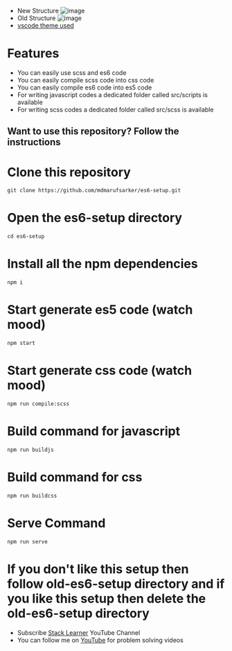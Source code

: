 - New Structure
![image](https://user-images.githubusercontent.com/78826405/172052801-44a9ed87-1dfa-43e9-82d7-f73143b6b7fd.png)
- Old Structure
![image](https://user-images.githubusercontent.com/78826405/171996720-c6e7cf41-1487-4ec2-b392-729eefd9cabe.png)
- [vscode theme used](https://marketplace.visualstudio.com/items?itemName=mdmarufsarker.maruf-sarker&ssr=false&fbclid=IwAR01NsP2IqaIxXW9foD1j6K1ghmUKW03Id98tRqkJmuZSpBbfxb4PmgqyTo#review-details)

# Features

- You can easily use scss and es6 code
- You can easily compile scss code into css code
- You can easily compile es6 code into es5 code
- For writing javascript codes a dedicated folder called src/scripts is available
- For writing scss codes a dedicated folder called src/scss is available

## Want to use this repository? Follow the instructions

# Clone this repository

    git clone https://github.com/mdmarufsarker/es6-setup.git

# Open the es6-setup directory

    cd es6-setup

# Install all the npm dependencies

    npm i

# Start generate es5 code (watch mood)

    npm start

# Start generate css code (watch mood)

    npm run compile:scss

# Build command for javascript

    npm run buildjs

# Build command for css

    npm run buildcss

# Serve Command

    npm run serve

# If you don't like this setup then follow old-es6-setup directory and if you like this setup then delete the old-es6-setup directory

- Subscribe [Stack Learner](https://www.youtube.com/c/StackLearner) YouTube Channel
- You can follow me on [YouTube](https://www.youtube.com/c/MdMarufSarkerOfficial) for problem solving videos
